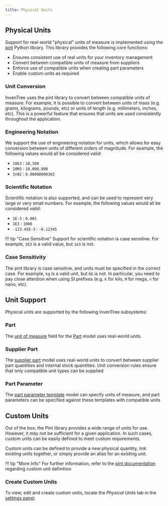 ```yaml
---
title: Physical Units
---
```


## Physical Units

Support for real-world "physical" units of measure is implemented using the [pint](https://pint.readthedocs.io/en/stable/) Python library. This library provides the following core functions:

- Ensures consistent use of real units for your inventory management
- Convert between compatible units of measure from suppliers
- Enforce use of compatible units when creating part parameters
- Enable custom units as required

### Unit Conversion

InvenTree uses the pint library to convert between compatible units of measure. For example, it is possible to convert between units of mass (e.g. grams, kilograms, pounds, etc) or units of length (e.g. millimeters, inches, etc). This is a powerful feature that ensures that units are used consistently throughout the application.

### Engineering Notation

We support the use of engineering notation for units, which allows for easy conversion between units of different orders of magnitude. For example, the following values would all be considered *valid*:

- `10k3` : `10,300`
- `10M3` : `10,000,000`
- `3n02` : `0.00000000302`

### Scientific Notation

Scientific notation is also supported, and can be used to represent very large or very small numbers. For example, the following values would all be considered *valid*:

- `1E-3` : `0.001`
- `1E3` : `1000`
- `-123.45E-3` : `-0.12345`

!!! tip "Case Sensitive"
    Support for scientific notation is case sensitive. For example, `1E3` is a valid value, but `1e3` is not.

### Case Sensitivity

The pint library is case sensitive, and units must be specified in the correct case. For example, `kg` is a valid unit, but `KG` is not. In particular, you need to pay close attention when using SI prefixes (e.g. `k` for kilo, `M` for mega, `n` for nano, etc).

## Unit Support

Physical units are supported by the following InvenTree subsystems:

### Part

The [unit of measure](../part/part.md#units-of-measure) field for the [Part](../part/part.md) model uses real-world units.

### Supplier Part

The [supplier part](../part/part.md/#supplier-parts) model uses real-world units to convert between supplier part quantities and internal stock quantities. Unit conversion rules ensure that only compatible unit types can be supplied

### Part Parameter

The [part parameter template](../part/parameter.md#parameter-templates) model can specify units of measure, and part parameters can be specified against these templates with compatible units

## Custom Units

Out of the box, the Pint library provides a wide range of units for use. However, it may not be sufficient for a given application. In such cases, custom units can be easily defined to meet custom requirements.

Custom units can be defined to provide a new physical quantity, link existing units together, or simply provide an alias for an existing unit.

!!! tip "More Info"
    For further information, refer to the [pint documentation](https://pint.readthedocs.io/en/stable/advanced/defining.html) regarding custom unit definition

### Create Custom Units

To view, edit and create custom units, locate the *Physical Units* tab in the [settings panel](../settings/global.md).
